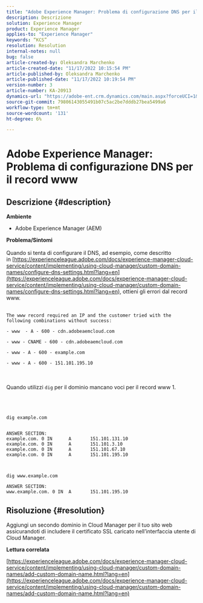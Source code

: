 ```yaml
---
title: "Adobe Experience Manager: Problema di configurazione DNS per il record www"
description: Descrizione
solution: Experience Manager
product: Experience Manager
applies-to: "Experience Manager"
keywords: “KCS”
resolution: Resolution
internal-notes: null
bug: false
article-created-by: Oleksandra Marchenko
article-created-date: "11/17/2022 10:15:54 PM"
article-published-by: Oleksandra Marchenko
article-published-date: "11/17/2022 10:19:54 PM"
version-number: 3
article-number: KA-20913
dynamics-url: "https://adobe-ent.crm.dynamics.com/main.aspx?forceUCI=1&pagetype=entityrecord&etn=knowledgearticle&id=23bab462-c566-ed11-9561-6045bd006b25"
source-git-commit: 79806143055491b07c5ac2be7dddb27bea5499a6
workflow-type: tm+mt
source-wordcount: '131'
ht-degree: 6%

---
```


# Adobe Experience Manager: Problema di configurazione DNS per il record www

## Descrizione {#description}

<b>Ambiente</b>
- Adobe Experience Manager (AEM)

<b>Problema/Sintomi</b><br><br>Quando si tenta di configurare il DNS, ad esempio, come descritto in [https://experienceleague.adobe.com/docs/experience-manager-cloud-service/content/implementing/using-cloud-manager/custom-domain-names/configure-dns-settings.html?lang=en](https://experienceleague.adobe.com/docs/experience-manager-cloud-service/content/implementing/using-cloud-manager/custom-domain-names/configure-dns-settings.html?lang=en), ottieni gli errori dal record www. <br><br>

```
The www record required an IP and the customer tried with the following combinations without success:

- www  - A - 600 - cdn.adobeaemcloud.com

- www - CNAME - 600 - cdn.adobeaemcloud.com

- www - A - 600 - example.com

- www - A - 600 - 151.101.195.10
```

<br><br>Quando utilizzi `dig` per il dominio mancano voci per il record www 1.<br><br><br><br>

```
dig example.com


ANSWER SECTION:
example.com. 0 IN      A       151.101.131.10
example.com. 0 IN      A       151.101.3.10
example.com. 0 IN      A       151.101.67.10
example.com. 0 IN      A       151.101.195.10

 

dig www.example.com

ANSWER SECTION:
www.example.com. 0 IN  A       151.101.195.10
```



## Risoluzione {#resolution}


Aggiungi un secondo dominio in Cloud Manager per il tuo sito web assicurandoti di includere il certificato SSL caricato nell’interfaccia utente di Cloud Manager.

<b>Lettura correlata</b>

[https://experienceleague.adobe.com/docs/experience-manager-cloud-service/content/implementing/using-cloud-manager/custom-domain-names/add-custom-domain-name.html?lang=en](https://experienceleague.adobe.com/docs/experience-manager-cloud-service/content/implementing/using-cloud-manager/custom-domain-names/add-custom-domain-name.html?lang=en)
